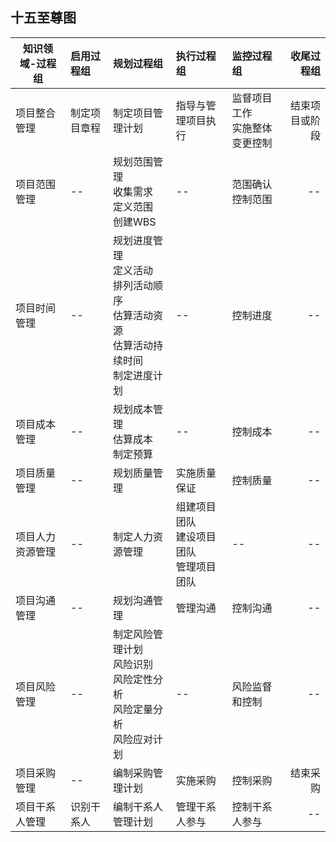 ## 十五至尊图
| 知识领域-过程组 | 启用过程组 | 规划过程组 | 执行过程组 | 监控过程组 | 收尾过程组
| ---------- | :------- | :------- | :------- | :------- | -------:
| 项目整合管理 | 制定项目章程 | 制定项目管理计划 | 指导与管理项目执行 | 监督项目工作<br>实施整体变更控制 | 结束项目或阶段
| 项目范围管理 | -- | 规划范围管理<br>收集需求<br>定义范围<br>创建WBS | -- | 范围确认<br>控制范围 | --
| 项目时间管理 | -- | 规划进度管理<br>定义活动<br>排列活动顺序<br>估算活动资源<br>估算活动持续时间<br>制定进度计划 | -- | 控制进度 | --
| 项目成本管理 | -- | 规划成本管理<br>估算成本<br>制定预算 | -- | 控制成本 | --
| 项目质量管理 | -- | 规划质量管理 | 实施质量保证 | 控制质量 | --
| 项目人力资源管理 | -- | 制定人力资源管理 | 组建项目团队<br>建设项目团队<br>管理项目团队 | -- | --
| 项目沟通管理 | -- | 规划沟通管理 | 管理沟通 | 控制沟通 | --
| 项目风险管理 | -- | 制定风险管理计划<br>风险识别<br>风险定性分析<br>风险定量分析<br>风险应对计划 | -- | 风险监督和控制 | --
| 项目采购管理 | -- | 编制采购管理计划 | 实施采购 | 控制采购 | 结束采购
| 项目干系人管理 | 识别干系人 | 编制干系人管理计划 | 管理干系人参与 | 控制干系人参与 | --

